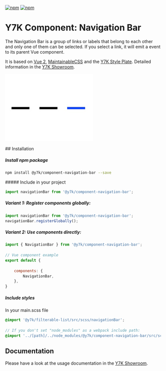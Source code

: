 [![npm](https://img.shields.io/npm/l/@y7k/component-navigation-bar.svg)](https://www.npmjs.com/package/@y7k/component-navigation-bar) [![npm](https://img.shields.io/npm/v/@y7k/component-navigation-bar.svg)](https://www.npmjs.com/package/@y7k/component-navigation-bar)

# Y7K Component: Navigation Bar

The Navigation Bar is a group of links or labels that belong to each other and only one of them can be selected. If you select a link, it will emit a event to its parent Vue component.

It is based on [Vue 2](https://vuejs.org), [MaintainableCSS](https://maintainablecss.com/) and the [Y7K Style Plate](https://github.com/y7k/style). Detailed information in the [Y7K Showroom](https://showroom.y7k.tools/showroom/pages/components/lists/filterable-list/index-filterable-list).


![Component](img-component.png)


## Installation

##### Install npm package
```bash
npm install @y7k/component-navigation-bar --save
```

##### Include in your project
```js
import navigationBar from '@y7k/component-navigation-bar';
```

##### Variant 1: Register components globally:
```js
import navigationBar from '@y7k/component-navigation-bar';
navigationBar.registerGlobally();
```
 
##### Variant 2: Use components directly:
```js
import { NavigationBar } from '@y7k/component-navigation-bar';

// Vue component example
export default {

    components: {
        NavigationBar,
    },
}
```

##### Include styles
In your main.scss file
```scss
@import '@y7k/filterable-list/src/scss/navigationBar';

// If you don't set "node_modules" as a webpack include path:
@import '../[path]/../node_modules/@y7k/component-navigation-bar/src/scss/navigationBar';
```


## Documentation
Please have a look at the usage documentation in the [Y7K Showroom](https://showroom.y7k.tools/showroom/pages/components/ui-elements/navigation-bar/index-navigation-bar).
